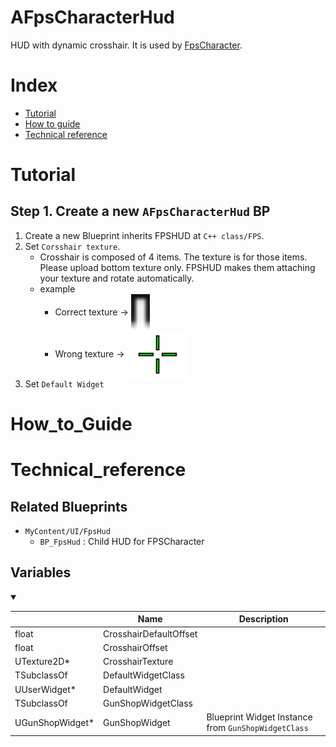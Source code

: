 # AFpsCharacterHud
HUD with dynamic crosshair. It is used by [FpsCharacter](./FpsCharacter.md).

# Index
- [Tutorial](#_Tutorial)
- [How to guide](#_How_to_Guide)
- [Technical reference](#_Technical_reference)

# Tutorial
## Step 1. Create a new `AFpsCharacterHud` BP
1. Create a new Blueprint inherits FPSHUD at `C++ class/FPS`.
2. Set `Corsshair texture`.
    - Crosshair is composed of 4 items. The texture is for those items. Please upload bottom texture only. FPSHUD makes them attaching your texture and rotate automatically.
    - example
        - Correct texture -> <img src="img/CrosshairPoint.png" width = "30px" style="vertical-align: middle">
        - Wrong texture -> <img src="img/CrosshairPoint_worng.png" width = "100px" style="vertical-align: middle">
3. Set `Default Widget`

# How_to_Guide

# Technical_reference
## Related Blueprints
- `MyContent/UI/FpsHud`
    - `BP_FpsHud` : Child HUD for FPSCharacter

## Variables
<details open>
<summary></summary>

||Name|Description|
|-|-|-|
|float|CrosshairDefaultOffset||
|float|CrosshairOffset||
|UTexture2D*|CrosshairTexture||
|TSubclassOf<UUserWidget>|DefaultWidgetClass||
|UUserWidget*|DefaultWidget||
|TSubclassOf<UUserWidget>|GunShopWidgetClass||
|UGunShopWidget*|GunShopWidget|Blueprint Widget Instance from `GunShopWidgetClass`|

</details>

